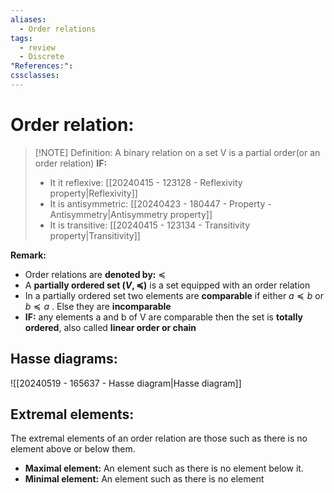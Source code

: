 ```yaml
---
aliases:
  - Order relations
tags:
  - review
  - Discrete
"References:": 
cssclasses:
---
```

# Order relation: 
> [!NOTE] Definition:
> A binary relation on a set V is a partial order(or an order relation) **IF:**
> + It it reflexive:  [[20240415 - 123128 - Reflexivity property|Reflexivity]]
> + It is antisymmetric: [[20240423 - 180447 - Property -Antisymmetry|Antisymmetry property]]
> + It is transitive: [[20240415 - 123134 - Transitivity property|Transitivity]]

**Remark:**
+ Order relations are **denoted by:** $\preceq$ 
+ A **partially ordered set $(V,\preceq)$** is a set equipped with an order relation
+ In a partially ordered set two elements are **comparable** if either $a \preceq b$ or $b\preceq a$ . Else they are **incomparable**
+ **IF:** any elements a and b of V are comparable then the set is **totally ordered**, also called **linear order or chain**
## Hasse diagrams: 
![[20240519 - 165637 - Hasse diagram|Hasse diagram]]

## Extremal elements: 
The extremal elements of an order relation are those such as there is no element above or below them. 
+ **Maximal element:** An element such as there is no element below it. 
+ **Minimal element:** An element such as there is no element 
